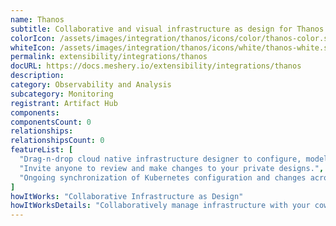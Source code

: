 ```yaml
---
name: Thanos
subtitle: Collaborative and visual infrastructure as design for Thanos
colorIcon: /assets/images/integration/thanos/icons/color/thanos-color.svg
whiteIcon: /assets/images/integration/thanos/icons/white/thanos-white.svg
permalink: extensibility/integrations/thanos
docURL: https://docs.meshery.io/extensibility/integrations/thanos
description: 
category: Observability and Analysis
subcategory: Monitoring
registrant: Artifact Hub
components: 
componentsCount: 0
relationships: 
relationshipsCount: 0
featureList: [
  "Drag-n-drop cloud native infrastructure designer to configure, model, and deploy your workloads.",
  "Invite anyone to review and make changes to your private designs.",
  "Ongoing synchronization of Kubernetes configuration and changes across any number of clusters."
]
howItWorks: "Collaborative Infrastructure as Design"
howItWorksDetails: "Collaboratively manage infrastructure with your coworkers synchronously sharing the same designs."
---
```

